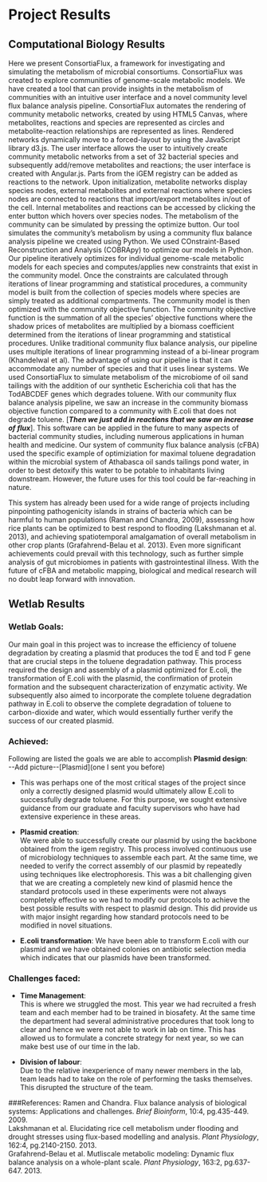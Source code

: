 # Project Results

## Computational Biology Results

Here we present ConsortiaFlux, a framework for investigating and simulating the metabolism of microbial consortiums. ConsortiaFlux was created to explore communities of genome-scale metabolic models. We have created a tool that can provide insights in the metabolism of communities with an intuitive user interface and a novel community level flux balance analysis pipeline.
ConsortiaFlux automates the rendering of community metabolic networks, created by using HTML5 Canvas, where metabolites, reactions and species are represented as circles and metabolite-reaction relationships are represented as lines. Rendered networks dynamically move to a forced-layout by using the JavaScript library d3.js. The user interface allows the user to intuitively create community metabolic networks from a set of 32 bacterial species and subsequently add/remove metabolites and reactions; the user interface is created with Angular.js. Parts from the iGEM registry can be added as reactions to the network. Upon initialization, metabolite networks display species nodes, external metabolites and external reactions where species nodes are connected to reactions that import/export metabolites in/out of the cell. Internal metabolites and reactions can be accessed by clicking the enter button which hovers over species nodes. The metabolism of the community can be simulated by pressing the optimize button.
Our tool simulates the community’s metabolism by using a community flux balance analysis pipeline we created using Python. We used COnstraint-Based Reconstruction and Analysis (COBRApy) to optimize our models in Python. Our pipeline iteratively optimizes for individual genome-scale metabolic models for each species and computes/applies new constraints that exist in the community model. Once the constraints are calculated through iterations of linear programming and statistical procedures, a community model is built from the collection of species models where species are simply treated as additional compartments. The community model is then optimized with the community objective function. The community objective function is the summation of all the species’ objective functions where the shadow prices of metabolites are multiplied by a biomass coefficient determined from the iterations of linear programming and statistical procedures. Unlike traditional community flux balance analysis, our pipeline uses multiple iterations of linear programming instead of a bi-linear program (Khandelwal et al). The advantage of using our pipeline is that it can accommodate any number of species and that it uses linear systems. 
We used ConsortiaFlux to simulate metabolism of the microbiome of oil sand tailings with the addition of our synthetic Escherichia coli that has the TodABCDEF genes which degrades toluene. With our community flux balance analysis pipeline, we saw an increase in the community biomass objective function compared to a community with E.coli that does not degrade toluene. [***Then we just add in reactions that we saw an increase of flux***].
This software can be applied in the future to many aspects of bacterial community studies, including numerous applications in human health and medicine. Our system of community flux balance analysis (cFBA) used the specific example of optimiziation for maximal toluene degradation within the microbial system of Athabasca oil sands tailings pond water, in order to best detoxify this water to be potable to inhabitants living downstream. However, the future uses for this tool could be far-reaching in nature.

This system has already been used for a wide range of projects including pinpointing pathogenicity islands in strains of bacteria which can be harmful to human populations (Raman and Chandra, 2009), assessing how rice plants can be optimized to best respond to flooding (Lakshmanan et al. 2013), and achieving spatiotemporal amalgamation of overall metabolism in other crop plants (Grafahrend-Belau et al. 2013). Even more significant achievements could prevail with this technology, such as further simple analysis of gut microbiomes in patients with gastrointestinal illness. With the future of cFBA and metabolic mapping, biological and medical research will no doubt leap forward with innovation.

## Wetlab Results

### Wetlab Goals:

Our main goal in this project was to increase the efficiency of toluene degradation by creating a plasmid that produces the tod E and tod F gene that are crucial steps in the toluene degradation pathway. This process required the design and assembly of a plasmid optimized for E.coli, the transformation of E.coli with the plasmid, the confirmation of protein formation and the subsequent characterization of enzymatic activity. We subsequently also aimed to incorporate the complete toluene degradation pathway in E.coli to observe the complete degradation of toluene to carbon-dioxide and water, which would essentially further verify the success of our created plasmid.

### Achieved:
Following are listed the goals we are able to accomplish
__Plasmid design__:  
--Add picture--[Plasmid](one I sent you before)

* This was perhaps one of the most critical stages of the project since only a correctly designed plasmid would ultimately allow E.coli to successfully degrade toluene. For this purpose, we sought extensive guidance from our graduate and faculty supervisors who have had extensive experience in these areas.


* __Plasmid creation__:  
We were able to successfully create our plasmid by using the backbone obtained from the igem registry. This process involved continuous use of microbiology techniques to assemble each part. At the same time, we needed to verify the correct assembly of our plasmid by repeatedly using techniques like electrophoresis. This was a bit challenging given that we are creating a completely new kind of plasmid hence the standard protocols used in these experiments were not always completely effective so we had to modify our protocols to achieve the best possible results with respect to plasmid design. This did provide us with major insight regarding how standard protocols need to be modified in novel situations.

* __E.coli transformation__:
We have been able to transform E.coli with our plasmid and we have obtained colonies on antibiotic selection media which indicates that our plasmids have been transformed.

### Challenges faced:
* __Time Management__:  
This is where we struggled the most. This year we had recruited a fresh team and each member had to be trained in biosafety. At the same time the department had several administrative procedures that took long to clear and hence we were not able to work in lab on time. This has allowed us to formulate a concrete strategy for next year, so we can make best use of our time in the lab.

* __Division of labour__:  
Due to the relative inexperience of many newer members in the lab, team leads had to take on the role of performing the tasks themselves. This disrupted the structure of the team.


###References: 
Ramen and Chandra. Flux balance analysis of biological systems: Applications and challenges. *Brief Bioinform*, 10:4, pg.435-449. 2009.   
Lakshmanan et al. Elucidating rice cell metabolism under flooding and drought stresses using flux-based modelling and analysis. *Plant Physiology*, 162:4, pg.2140-2150. 2013.    
Grafahrend-Belau et al. Mutliscale metabolic modeling: Dynamic flux balance analysis on a whole-plant scale. *Plant Physiology*, 163:2, pg.637-647. 2013.   
